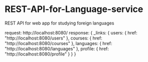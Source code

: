 # REST-API-for-Language-service
REST API for web app for studying foreign languages

request: http://localhost:8080/
response: {
_links: {
users: {
href: "http://localhost:8080/users"
},
courses: {
href: "http://localhost:8080/courses"
},
languages: {
href: "http://localhost:8080/languages"
},
profile: {
href: "http://localhost:8080/profile"
}
}
}
